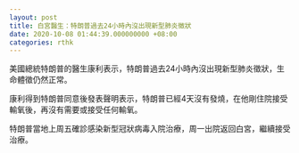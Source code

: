 ```yaml
---
layout: post
title: 白宮醫生：特朗普過去24小時內沒出現新型肺炎徵狀
date: 2020-10-08 01:44:39.000000000 +08:00
categories: rthk
---
```


美國總統特朗普的醫生康利表示，特朗普過去24小時內沒出現新型肺炎徵狀，生命體徵仍然正常。

康利得到特朗普同意後發表聲明表示，特朗普已經4天沒有發燒，在他剛住院接受輸氧後，再沒有需要或接受任何輸氧。

特朗普當地上周五確診感染新型冠狀病毒入院治療，周一出院返回白宮，繼續接受治療。
